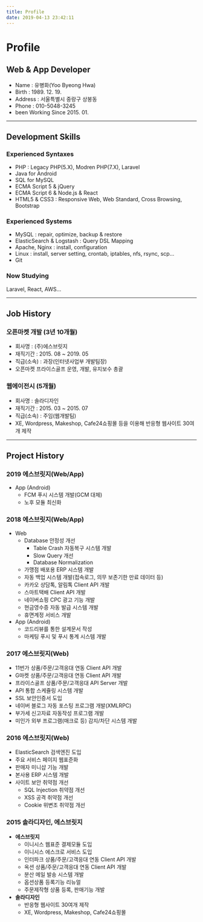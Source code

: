 ```yaml
---
title: Profile
date: 2019-04-13 23:42:11
---
```


# Profile

## Web & App Developer

- Name : 유병화(Yoo Byeong Hwa)
- Birth : 1989. 12. 19.
- Address : 서울특별시 중랑구 상봉동
- Phone : 010-5048-3245
- been Working Since 2015. 01.


---


## Development Skills

### Experienced Syntaxes

- PHP : Legacy PHP(5.X), Modren PHP(7.X), Laravel
- Java for Android
- SQL for MySQL
- ECMA Script 5 & jQuery
- ECMA Script 6 & Node.js & React
- HTML5 & CSS3 : Responsive Web, Web Standard, Cross Browsing, Bootstrap

### Experienced Systems

- MySQL : repair, optimize, backup & restore
- ElasticSearch & Logstash : Query DSL Mapping
- Apache, Nginx : install, configuration
- Linux : install, server setting, crontab, iptables, nfs, rsync, scp...
- Git

### Now Studying

Laravel, React, AWS...


---


## Job History

### 오픈마켓 개발 (3년 10개월)

- 회사명 : (주)에스브릿지
- 재직기간 : 2015. 08 ~ 2019. 05
- 직급(소속) : 과장(인터넷사업부 개발팀장)
- 오픈마켓 프라이스골프 운영, 개발, 유지보수 총괄

### 웹에이전시 (5개월)

- 회사명 : 솔라디자인
- 재직기간 : 2015. 03 ~ 2015. 07
- 직급(소속) : 주임(웹개발팀)
- XE, Wordpress, Makeshop, Cafe24쇼핑몰 등을 이용해 반응형 웹사이트 30여개 제작


---


## Project History

### 2019 에스브릿지(Web/App)

- App (Android)
  - FCM 푸시 시스템 개발(GCM 대체)
  - 노후 모듈 최신화

### 2018 에스브릿지(Web/App)

- Web
  - Database 안정성 개선
    - Table Crash 자동복구 시스템 개발
    - Slow Query 개선
    - Database Normalization
  - 가맹점 배포용 ERP 시스템 개발
  - 자동 백업 시스템 개발(접속로그, 의무 보존기한 만료 데이터 등)
  - 카카오 상담톡, 알림톡 Client API 개발
  - 스마트택배 Client API 개발
  - 네이버쇼핑 CPC 광고 기능 개발
  - 현금영수증 자동 발급 시스템 개발
  - 휴면계정 서비스 개발
- App (Android)
  - 코드리뷰를 통한 설계문서 작성
  - 마케팅 푸시 및 푸시 통계 시스템 개발

### 2017 에스브릿지(Web)

- 11번가 상품/주문/고객응대 연동 Client API 개발
- G마켓 상품/주문/고객응대 연동 Client API 개발
- 프라이스골프 상품/주문/고객응대 API Server 개발
- API 통합 스케쥴링 시스템 개발
- SSL 보안인증서 도입
- 네이버 블로그 자동 포스팅 프로그램 개발(XMLRPC)
- 부가세 신고자료 자동작성 프로그램 개발
- 미인가 외부 프로그램(매크로 등) 감지/차단 시스템 개발

### 2016 에스브릿지(Web)

- ElasticSearch 검색엔진 도입
- 주요 서비스 페이지 웹표준화
- 판매자 미니샵 기능 개발
- 본사용 ERP 시스템 개발
- 사이트 보안 취약점 개선
  - SQL Injection 취약점 개선
  - XSS 공격 취약점 개선
  - Cookie 위변조 취약점 개선

### 2015 솔라디자인, 에스브릿지

- **에스브릿지**
  - 이니시스 웹표준 결제모듈 도입
  - 이니시스 에스크로 서비스 도입
  - 인터파크 상품/주문/고객응대 연동 Client API 개발
  - 옥션 상품/주문/고객응대 연동 Client API 개발
  - 분산 메일 발송 시스템 개발
  - 옵션상품 등록기능 리뉴얼
  - 주문제작형 상품 등록, 판매기능 개발
- **솔라디자인**
  - 반응형 웹사이트 30여개 제작
  - XE, Wordpress, Makeshop, Cafe24쇼핑몰